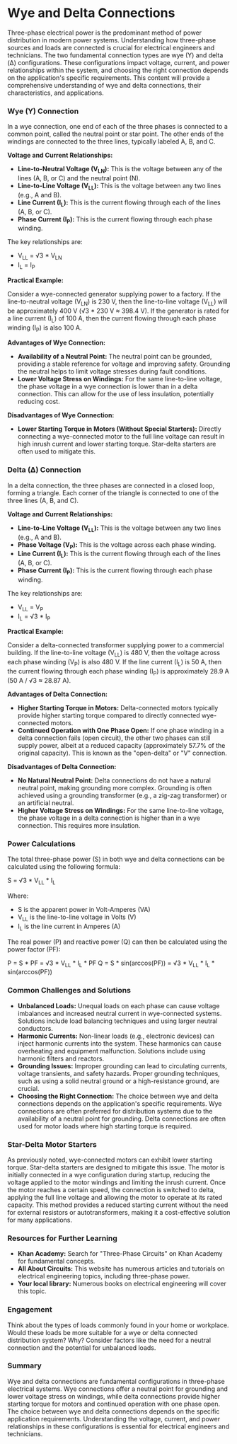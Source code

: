 # Wye and Delta Connections

Three-phase electrical power is the predominant method of power distribution in modern power systems. Understanding how three-phase sources and loads are connected is crucial for electrical engineers and technicians. The two fundamental connection types are wye (Y) and delta (Δ) configurations. These configurations impact voltage, current, and power relationships within the system, and choosing the right connection depends on the application's specific requirements. This content will provide a comprehensive understanding of wye and delta connections, their characteristics, and applications.

### Wye (Y) Connection

In a wye connection, one end of each of the three phases is connected to a common point, called the neutral point or star point. The other ends of the windings are connected to the three lines, typically labeled A, B, and C.

**Voltage and Current Relationships:**

*   **Line-to-Neutral Voltage (V<sub>LN</sub>):** This is the voltage between any of the lines (A, B, or C) and the neutral point (N).
*   **Line-to-Line Voltage (V<sub>LL</sub>):** This is the voltage between any two lines (e.g., A and B).
*   **Line Current (I<sub>L</sub>):** This is the current flowing through each of the lines (A, B, or C).
*   **Phase Current (I<sub>P</sub>):** This is the current flowing through each phase winding.

The key relationships are:

*   V<sub>LL</sub> = √3 * V<sub>LN</sub>
*   I<sub>L</sub> = I<sub>P</sub>

**Practical Example:**

Consider a wye-connected generator supplying power to a factory. If the line-to-neutral voltage (V<sub>LN</sub>) is 230 V, then the line-to-line voltage (V<sub>LL</sub>) will be approximately 400 V (√3 * 230 V ≈ 398.4 V). If the generator is rated for a line current (I<sub>L</sub>) of 100 A, then the current flowing through each phase winding (I<sub>P</sub>) is also 100 A.

**Advantages of Wye Connection:**

*   **Availability of a Neutral Point:** The neutral point can be grounded, providing a stable reference for voltage and improving safety. Grounding the neutral helps to limit voltage stresses during fault conditions.
*   **Lower Voltage Stress on Windings:** For the same line-to-line voltage, the phase voltage in a wye connection is lower than in a delta connection. This can allow for the use of less insulation, potentially reducing cost.

**Disadvantages of Wye Connection:**

*   **Lower Starting Torque in Motors (Without Special Starters):** Directly connecting a wye-connected motor to the full line voltage can result in high inrush current and lower starting torque. Star-delta starters are often used to mitigate this.

### Delta (Δ) Connection

In a delta connection, the three phases are connected in a closed loop, forming a triangle. Each corner of the triangle is connected to one of the three lines (A, B, and C).

**Voltage and Current Relationships:**

*   **Line-to-Line Voltage (V<sub>LL</sub>):** This is the voltage between any two lines (e.g., A and B).
*   **Phase Voltage (V<sub>P</sub>):** This is the voltage across each phase winding.
*   **Line Current (I<sub>L</sub>):** This is the current flowing through each of the lines (A, B, or C).
*   **Phase Current (I<sub>P</sub>):** This is the current flowing through each phase winding.

The key relationships are:

*   V<sub>LL</sub> = V<sub>P</sub>
*   I<sub>L</sub> = √3 * I<sub>P</sub>

**Practical Example:**

Consider a delta-connected transformer supplying power to a commercial building. If the line-to-line voltage (V<sub>LL</sub>) is 480 V, then the voltage across each phase winding (V<sub>P</sub>) is also 480 V. If the line current (I<sub>L</sub>) is 50 A, then the current flowing through each phase winding (I<sub>P</sub>) is approximately 28.9 A (50 A / √3 ≈ 28.87 A).

**Advantages of Delta Connection:**

*   **Higher Starting Torque in Motors:** Delta-connected motors typically provide higher starting torque compared to directly connected wye-connected motors.
*   **Continued Operation with One Phase Open:** If one phase winding in a delta connection fails (open circuit), the other two phases can still supply power, albeit at a reduced capacity (approximately 57.7% of the original capacity). This is known as the "open-delta" or "V" connection.

**Disadvantages of Delta Connection:**

*   **No Natural Neutral Point:** Delta connections do not have a natural neutral point, making grounding more complex. Grounding is often achieved using a grounding transformer (e.g., a zig-zag transformer) or an artificial neutral.
*   **Higher Voltage Stress on Windings:** For the same line-to-line voltage, the phase voltage in a delta connection is higher than in a wye connection. This requires more insulation.

### Power Calculations

The total three-phase power (S) in both wye and delta connections can be calculated using the following formula:

S = √3 * V<sub>LL</sub> * I<sub>L</sub>

Where:

*   S is the apparent power in Volt-Amperes (VA)
*   V<sub>LL</sub> is the line-to-line voltage in Volts (V)
*   I<sub>L</sub> is the line current in Amperes (A)

The real power (P) and reactive power (Q) can then be calculated using the power factor (PF):

P = S * PF = √3 * V<sub>LL</sub> * I<sub>L</sub> * PF
Q = S * sin(arccos(PF)) = √3 * V<sub>LL</sub> * I<sub>L</sub> * sin(arccos(PF))

### Common Challenges and Solutions

*   **Unbalanced Loads:** Unequal loads on each phase can cause voltage imbalances and increased neutral current in wye-connected systems. Solutions include load balancing techniques and using larger neutral conductors.
*   **Harmonic Currents:** Non-linear loads (e.g., electronic devices) can inject harmonic currents into the system. These harmonics can cause overheating and equipment malfunction. Solutions include using harmonic filters and reactors.
*   **Grounding Issues:** Improper grounding can lead to circulating currents, voltage transients, and safety hazards. Proper grounding techniques, such as using a solid neutral ground or a high-resistance ground, are crucial.
*   **Choosing the Right Connection:** The choice between wye and delta connections depends on the application's specific requirements. Wye connections are often preferred for distribution systems due to the availability of a neutral point for grounding. Delta connections are often used for motor loads where high starting torque is required.

### Star-Delta Motor Starters

As previously noted, wye-connected motors can exhibit lower starting torque. Star-delta starters are designed to mitigate this issue. The motor is initially connected in a wye configuration during startup, reducing the voltage applied to the motor windings and limiting the inrush current. Once the motor reaches a certain speed, the connection is switched to delta, applying the full line voltage and allowing the motor to operate at its rated capacity. This method provides a reduced starting current without the need for external resistors or autotransformers, making it a cost-effective solution for many applications.

### Resources for Further Learning

*   **Khan Academy:** Search for "Three-Phase Circuits" on Khan Academy for fundamental concepts.
*   **All About Circuits:** This website has numerous articles and tutorials on electrical engineering topics, including three-phase power.
*   **Your local library:** Numerous books on electrical engineering will cover this topic.

### Engagement

Think about the types of loads commonly found in your home or workplace.  Would these loads be more suitable for a wye or delta connected distribution system? Why? Consider factors like the need for a neutral connection and the potential for unbalanced loads.

### Summary

Wye and delta connections are fundamental configurations in three-phase electrical systems. Wye connections offer a neutral point for grounding and lower voltage stress on windings, while delta connections provide higher starting torque for motors and continued operation with one phase open. The choice between wye and delta connections depends on the specific application requirements. Understanding the voltage, current, and power relationships in these configurations is essential for electrical engineers and technicians.
